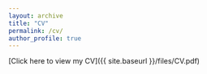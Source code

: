 ```yaml
---
layout: archive
title: "CV"
permalink: /cv/
author_profile: true
---
```


[Click here to view my CV]({{ site.baseurl }}/files/CV.pdf)
